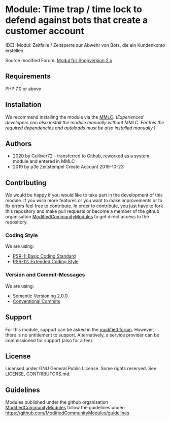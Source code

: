 # Module: Time trap / time lock to defend against bots that create a customer account
(DE): Modul: Zeitfalle / Zeitsperre zur Abwehr von Bots, die ein Kundenkonto erstellen

Source modified Forum: [Modul für Shopversion 2.x](https://www.modified-shop.org/forum/index.php?topic=41381.msg377529#msg377529)

## Requirements
PHP 7.0 or above

## Installation
We recommend installing the module via the [MMLC](https://module-loader.de). *(Experienced developers can also install the module manually without MMLC. For this the required dependencies and autoloads must be also installed manually.)*

## Authors
- 2020 by Gulliver72 - transferred to Github, reworked as a system module and entered in MMLC 
- 2019 by p3e Zeitstempel Create Account 2019-10-23

## Contributing
We would be happy if you would like to take part in the development of this module. If you wish more features or you want to make improvements or to fix errors feel free to contribute. In order to contribute, you just have to fork this repository and make pull requests or become a member of the github organisation [ModifiedCommunityModules](https://github.com/ModifiedCommunityModules) to get direct access to the repository.

### Coding Style
We are using:
- [PSR-1: Basic Coding Standard](https://www.php-fig.org/psr/psr-1/)
- [PSR-12: Extended Coding Style](https://www.php-fig.org/psr/psr-12/)

### Version and Commit-Messages
We are using:
- [Semantic Versioning 2.0.0](https://semver.org)
- [Conventional Commits](https://www.conventionalcommits.org/en/v1.0.0/)

## Support
For this module, support can be asked in the [modified forum](https://www.modified-shop.org/forum/). However, there is no entitlement to support. Alternatively, a service provider can be commissioned for support (also for a fee).

## License
Licensed under GNU General Public License. Some rights reserved. See LICENSE, CONTRIBUTORS.md.

## Guidelines
Modules published under the github organisation [ModifiedCommunityModules](https://github.com/) follow the guidelines under: https://github.com/ModifiedCommunityModules/guidelines

